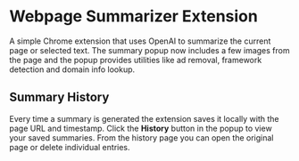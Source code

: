 # Webpage Summarizer Extension

A simple Chrome extension that uses OpenAI to summarize the current page or selected text. The summary popup now includes a few images from the page and the popup provides utilities like ad removal, framework detection and domain info lookup.

## Summary History

Every time a summary is generated the extension saves it locally with the page URL and timestamp. Click the **History** button in the popup to view your saved summaries. From the history page you can open the original page or delete individual entries.

